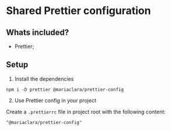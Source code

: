 # Shared Prettier configuration

## Whats included?

- Prettier;

## Setup

1. Install the dependencies

```
npm i -D prettier @mariaclara/prettier-config
```

2. Use Prettier config in your project

Create a `.prettierrc` file in project root with the following content:

```
"@mariaclara/prettier-config"
```
